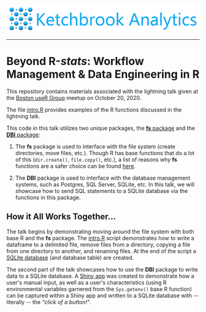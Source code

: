 ![](www/ketchbrook_logo.png)

<hr>

# Beyond R-*stats*: Workflow Management & Data Engineering in R

This repository contains materials associated with the lightning talk given at the [Boston useR Group](https://www.meetup.com/Boston-useR/) meetup on October 20, 2020. 

The file [intro.R](intro.R) provides examples of the R functions discussed in the lightning talk.

This code in this talk utilizes two unique packages, the [**fs** package](https://github.com/r-lib/fs) and the [**DBI** package](https://github.com/r-dbi/DBI):  

1. The **fs** package is used to interface with the file system (create directories, move files, etc.). Though R has base functions that do a lot of this (`dir.create()`, `file.copy()`, etc.), a list of reasons why **fs** functions are a safer choice can be found [here](https://github.com/r-lib/fs#comparison-vs-base-equivalents).  

2. The **DBI** package is used to interface with the database management systems, such as Postgres, SQL Server, SQLite, etc. In this talk, we will showcase how to send SQL statements to a SQLite database via the functions in this package.

## How it All Works Together...

The talk begins by demonstrating moving around the file system with both base R and the **fs** package. The [intro.R](intro.R) script demonstrates how to write a dataframe to a delimited file, remove files from a directory, copying a file from one directory to another, and renaming files. At the end of the script a [SQLite database](database/db-main.sqlite) (and database table) are created.  

The second part of the talk showcases how to use the **DBI** package to write data to a SQLite database. A [Shiny app](app.R) was created to demonstrate how a user's manual input, as well as a user's characteristics (using R environmental variables garnered from the `Sys.getenv()` base R function) can be captured within a Shiny app and written to a SQLite database with -- literally -- the *"click of a button!"*.

